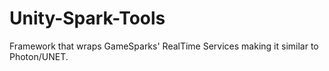 # Unity-Spark-Tools
Framework that wraps GameSparks' RealTime Services making it similar to Photon/UNET.
